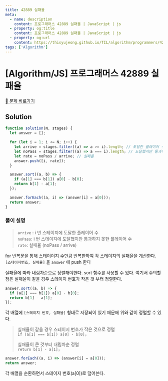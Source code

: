 ```yaml
---
title: 42889 실패율
meta:
  - name: description
    content: 프로그래머스 42889 실패율 | JavaScript | js
  - property: og:title
    content: 프로그래머스 42889 실패율 | JavaScript | js
  - property: og:url
    content: https://thisyujeong.github.io/TIL/algorithm/programmers/42889.html
tags: ['Algorithm']
---
```


# [Algorithm/JS] 프로그래머스 42889 실패율

[🔗 문제 바로가기](https://programmers.co.kr/learn/courses/30/lessons/42889)

## Solution

```js
function solution(N, stages) {
  let answer = [];

  for (let i = 1; i <= N; i++) {
    let arrive = stages.filter((a) => a >= i).length; // 도달한 플레이어 수
    let noPass = stages.filter((a) => a === i).length; // 도달했지만 통과히지 못한 플레이어 수
    let rate = noPass / arrive; // 실패율
    answer.push([i, rate]);
  }

  answer.sort((a, b) => {
    if (a[1] === b[1]) a[0] - b[0];
    return b[1] - a[1];
  });

  answer.forEach((a, i) => (answer[i] = a[0]));
  return answer;
}
```

### 풀이 설명

> `arrive` : i 번 스테이지에 도달한 플레이어 수  
> `noPass`: i 번 스테이지에 도달했지만 통과하지 못한 플레이어 수  
> `rate`: 실패율 (noPass / arrive)

for 반복문을 통해 스테이이지 수만큼 반복한하여 각 스테이지의 실패율을 계산한다.
`[스테이지번호, 실패율]` 을 `answer` 에 push 한다

실패율에 따라 내림차순으로 정렬해야한다. sort 함수를 사용할 수 있다.
여기서 주의할 점은 실패율이 같을 경우 스테이지 번호가 작은 것 부터 정렬한다.

```js
answer.sort((a, b) => {
  if (a[1] === b[1]) a[0] - b[0];
  return b[1] - a[1];
});
```

각 배열에 `[스테이지 번호, 실패율]` 형태로 저장되어 있기 때문에 위와 같이 정렬할 수 있다.

> 실패율이 같을 경우 스테이지 번호가 작은 것으로 정렬  
> `if (a[1] === b[1]) a[0] - b[0];`
>
> 실패율이 큰 것부터 내림차순 정렬  
> `return b[1] - a[1];`

```js
answer.forEach((a, i) => (answer[i] = a[0]));
return answer;
```

각 배열을 순환하면서 스테이지 번호(a[0])로 덮어쓴다.
